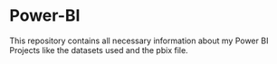 # Power-BI
This repository contains all necessary information about my Power BI Projects like the datasets used and the pbix file.
